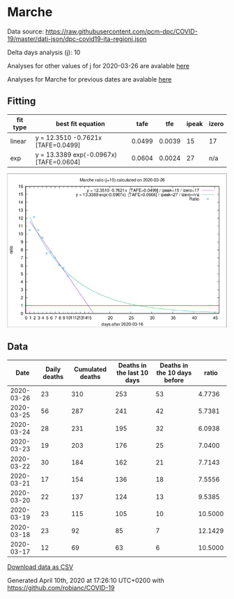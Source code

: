 # Marche

Data source: https://raw.githubusercontent.com/pcm-dpc/COVID-19/master/dati-json/dpc-covid19-ita-regioni.json

Delta days analysis (j): 10

Analyses for other values of j for 2020-03-26 are avalable [here](../README.md)

Analyses for Marche for previous dates are avalable [here](../../README.md)

## Fitting 
|fit type|best fit equation|tafe|tfe|ipeak|izero|
|-------|-----|--------|------|---|---|
|linear|y = 12.3510 -0.7621x  [TAFE=0.0499]|0.0499|0.0039|15|17|
|exp|y = 13.3389 exp(-0.0967x)  [TAFE=0.0604]|0.0604|0.0024|27|n/a|

![Plot](COVID-19_marche_j10_2020-03-26.png)

## Data
|Date|Daily deaths|Cumulated deaths|Deaths in the last 10 days|Deaths in the 10 days before|ratio|
|----|----------|-----------|-------|--------------------|-----|
|2020-03-26|23|310|253|53|4.7736|
|2020-03-25|56|287|241|42|5.7381|
|2020-03-24|28|231|195|32|6.0938|
|2020-03-23|19|203|176|25|7.0400|
|2020-03-22|30|184|162|21|7.7143|
|2020-03-21|17|154|136|18|7.5556|
|2020-03-20|22|137|124|13|9.5385|
|2020-03-19|23|115|105|10|10.5000|
|2020-03-18|23|92|85|7|12.1429|
|2020-03-17|12|69|63|6|10.5000|

[Download data as CSV](COVID-19_marche_j10_2020-03-26.csv)

Generated April 10th, 2020 at 17:26:10 UTC+0200 with https://github.com/robianc/COVID-19
